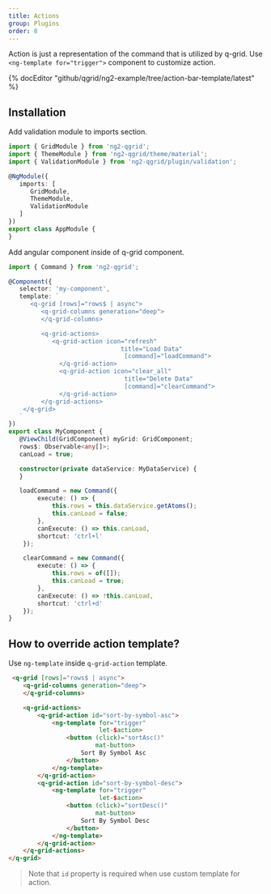 ```yaml
---
title: Actions
group: Plugins
order: 8
---
```


Action is just a representation of the command that is utilized by q-grid. Use `<ng-template for="trigger">` component to customize action.

{% docEditor "github/qgrid/ng2-example/tree/action-bar-template/latest" %}

## Installation

Add validation module to imports section.

```typescript
import { GridModule } from 'ng2-qgrid';
import { ThemeModule } from 'ng2-qgrid/theme/material';
import { ValidationModule } from 'ng2-qgrid/plugin/validation';

@NgModule({
   imports: [
      GridModule,
      ThemeModule,
      ValidationModule
   ]
})
export class AppModule {
}
```

Add angular component inside of q-grid component.

```typescript
import { Command } from 'ng2-qgrid';

@Component({
   selector: 'my-component',
   template: `
      <q-grid [rows]="rows$ | async">
         <q-grid-columns generation="deep">
         </q-grid-columns>

         <q-grid-actions>
            <q-grid-action icon="refresh"
				         	   title="Load Data"
					            [command]="loadCommand">
		      </q-grid-action>
		      <q-grid-action icon="clear_all"
					            title="Delete Data"
					            [command]="clearCommand">
		      </q-grid-action>           
         </q-grid-actions>
    </q-grid>
   `
})
export class MyComponent {
   @ViewChild(GridComponent) myGrid: GridComponent;
   rows$: Observable<any[]>;
   canLoad = true;

   constructor(private dataService: MyDataService) {
   }

   loadCommand = new Command({
		execute: () => {
			this.rows = this.dataService.getAtoms();
			this.canLoad = false;
		},
		canExecute: () => this.canLoad,
		shortcut: 'ctrl+l'
	});

	clearCommand = new Command({
		execute: () => {
			this.rows = of([]);
			this.canLoad = true;
		},
		canExecute: () => !this.canLoad,
		shortcut: 'ctrl+d'
	});
}
```

## How to override action template?

Use `ng-template` inside `q-grid-action` template.

```html
 <q-grid [rows]="rows$ | async">
	<q-grid-columns generation="deep">
	</q-grid-columns>

	<q-grid-actions>
		<q-grid-action id="sort-by-symbol-asc">
			<ng-template for="trigger"
						 let-$action>
				<button (click)="sortAsc()"
						mat-button>
					Sort By Symbol Asc
				</button>
			</ng-template>
		</q-grid-action>
		<q-grid-action id="sort-by-symbol-desc">
			<ng-template for="trigger"
						 let-$action>
				<button (click)="sortDesc()"
						mat-button>
					Sort By Symbol Desc
				</button>
			</ng-template>
		</q-grid-action>
	</q-grid-actions>
</q-grid>
```

> Note that `id` property is required when use custom template for action.